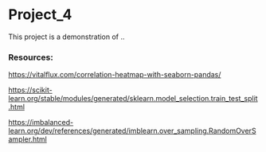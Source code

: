 # Project_4

This project is a demonstration of ..

### Resources:

https://vitalflux.com/correlation-heatmap-with-seaborn-pandas/

https://scikit-learn.org/stable/modules/generated/sklearn.model_selection.train_test_split.html

https://imbalanced-learn.org/dev/references/generated/imblearn.over_sampling.RandomOverSampler.html